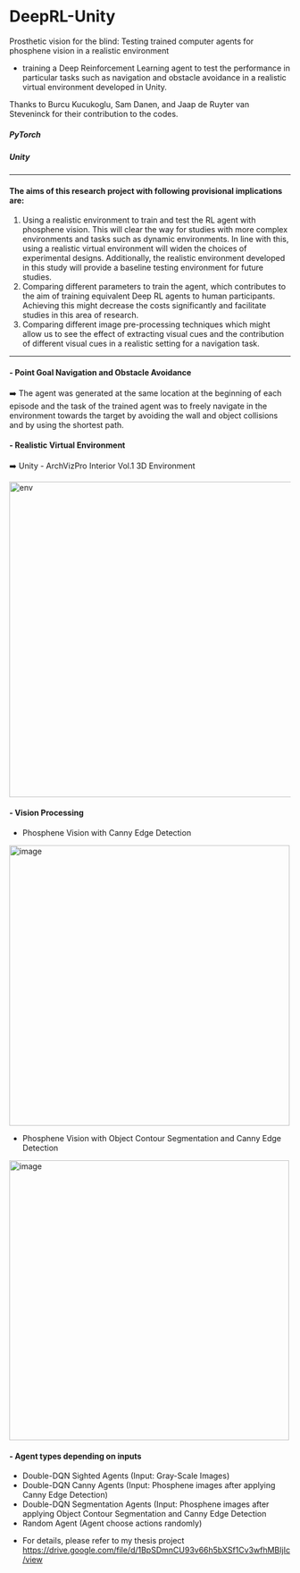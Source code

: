 # DeepRL-Unity

Prosthetic vision for the blind: Testing trained computer agents for phosphene vision in a realistic environment 
  * training a Deep Reinforcement Learning agent to test the performance in particular tasks such as navigation and obstacle avoidance in a realistic virtual environment developed in Unity.

Thanks to Burcu Kucukoglu, Sam Danen, and Jaap de Ruyter van Steveninck for their contribution to the codes.


##### PyTorch
##### Unity

-------------

#### The aims of this research project with following provisional implications are: 
  1) Using a realistic environment to train and test the RL agent with phosphene vision. This will clear the way for studies with more complex environments and tasks such as dynamic environments. In line with this, using a realistic virtual environment will widen the choices of experimental designs. Additionally, the realistic environment developed in this study will provide a baseline testing environment for future studies. 
  2) Comparing different parameters to train the agent, which contributes to the aim of training equivalent Deep RL agents to human participants. Achieving this might decrease the costs significantly and facilitate studies in this area of research. 
  3) Comparing different image pre-processing techniques which might allow us to see the effect of extracting visual cues and the contribution of different visual cues in a realistic setting for a navigation task.
  
------------
  
 #### - Point Goal Navigation and Obstacle Avoidance
 :arrow_right: The agent was generated at the same location at the beginning of each episode and the task of the trained agent was to freely navigate in the environment towards the target by avoiding the wall and object collisions and by using the shortest path.
  
 #### - Realistic Virtual Environment 
 :arrow_right: Unity - ArchVizPro Interior Vol.1 3D Environment
  
  <img width="565" alt="env" src="https://user-images.githubusercontent.com/87897577/228913381-3aea00e7-4939-4073-8497-7d509765ab13.png">

 #### - Vision Processing
 
  * Phosphene Vision with Canny Edge Detection 
  
  <img width="502" alt="image" src="https://user-images.githubusercontent.com/87897577/228914612-3cfc1c7e-35b1-4fc7-8680-5dd4e18cc886.png">
  
  
  * Phosphene Vision with Object Contour Segmentation and Canny Edge Detection
  
  <img width="501" alt="image" src="https://user-images.githubusercontent.com/87897577/228914730-fc650148-77d5-44bb-a0df-a2afc61c0b50.png">

#### - Agent types depending on inputs 
   * Double-DQN Sighted Agents (Input: Gray-Scale Images)
   * Double-DQN Canny Agents (Input: Phosphene images after applying Canny Edge Detection)
   * Double-DQN Segmentation Agents (Input: Phosphene images after applying Object Contour Segmentation and Canny Edge Detection
   * Random Agent (Agent choose actions randomly)


- For details, please refer to my thesis project https://drive.google.com/file/d/1BpSDmnCU93v66h5bXSf1Cv3wfhMBIjIc/view
